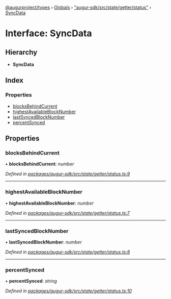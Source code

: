 [@augurproject/types](../README.md) › [Globals](../globals.md) › ["augur-sdk/src/state/getter/status"](../modules/_augur_sdk_src_state_getter_status_.md) › [SyncData](_augur_sdk_src_state_getter_status_.syncdata.md)

# Interface: SyncData

## Hierarchy

* **SyncData**

## Index

### Properties

* [blocksBehindCurrent](_augur_sdk_src_state_getter_status_.syncdata.md#blocksbehindcurrent)
* [highestAvailableBlockNumber](_augur_sdk_src_state_getter_status_.syncdata.md#highestavailableblocknumber)
* [lastSyncedBlockNumber](_augur_sdk_src_state_getter_status_.syncdata.md#lastsyncedblocknumber)
* [percentSynced](_augur_sdk_src_state_getter_status_.syncdata.md#percentsynced)

## Properties

###  blocksBehindCurrent

• **blocksBehindCurrent**: *number*

*Defined in [packages/augur-sdk/src/state/getter/status.ts:9](https://github.com/AugurProject/augur/blob/88b6e76efb/packages/augur-sdk/src/state/getter/status.ts#L9)*

___

###  highestAvailableBlockNumber

• **highestAvailableBlockNumber**: *number*

*Defined in [packages/augur-sdk/src/state/getter/status.ts:7](https://github.com/AugurProject/augur/blob/88b6e76efb/packages/augur-sdk/src/state/getter/status.ts#L7)*

___

###  lastSyncedBlockNumber

• **lastSyncedBlockNumber**: *number*

*Defined in [packages/augur-sdk/src/state/getter/status.ts:8](https://github.com/AugurProject/augur/blob/88b6e76efb/packages/augur-sdk/src/state/getter/status.ts#L8)*

___

###  percentSynced

• **percentSynced**: *string*

*Defined in [packages/augur-sdk/src/state/getter/status.ts:10](https://github.com/AugurProject/augur/blob/88b6e76efb/packages/augur-sdk/src/state/getter/status.ts#L10)*
